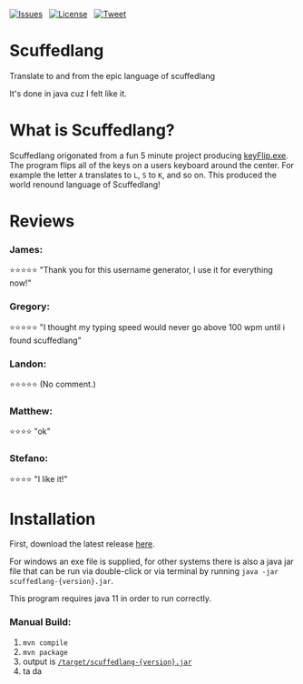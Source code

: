 [![Issues](https://img.shields.io/github/issues/GrantBGreat/scuffedlang)](https://github.com/GrantBGreat/scuffedlang/issues) &nbsp; [![License](https://img.shields.io/github/license/GrantBGreat/scuffedlang)](https://github.com/GrantBGreat/scuffedlang/blob/main/LICENSE) &nbsp; [![Tweet](https://img.shields.io/twitter/url?url=https%3A%2F%2Fgithub.com%2FGrantBGreat%2Fscuffedlang)](https://twitter.com/intent/tweet?text=Boggle%20your%20mind%20with%20this%20crazy%20language%21&url=https%3A%2F%2Fgithub.com%2FGrantBGreat%2Fscuffedlang)
# Scuffedlang
Translate to and from the epic language of scuffedlang

It's done in java cuz I felt like it.


# What is Scuffedlang?
Scuffedlang origonated from a fun 5 minute project producing [keyFlip.exe](https://gist.github.com/GrantBGreat/b897d967c1c171c018aae2c38dce11cb). The program flips all of the keys on a users keyboard around the center. For example the letter `A` translates to `L`, `S` to `K`, and so on. This produced the world renound language of Scuffedlang!


# Reviews
### James:
⭐⭐⭐⭐⭐ "Thank you for this username generator, I use it for everything now!"

### Gregory:
⭐⭐⭐⭐⭐ "I thought my typing speed would never go above 100 wpm until i found scuffedlang"

### Landon:
⭐⭐⭐⭐⭐ (No comment.)

### Matthew:
⭐⭐⭐⭐ "ok"

### Stefano:
⭐⭐⭐⭐ "I like it!"
<br>

# Installation
First, download the latest release [here](https://github.com/GrantBGreat/scuffedlang/releases/latest).

For windows an exe file is supplied, for other systems there is also a java jar file that can be run via double-click or via terminal by running `java -jar scuffedlang-{version}.jar`.

This program requires java 11 in order to run correctly.

### Manual Build:
1) `mvn compile`
2) `mvn package`
3) output is [`/target/scuffedlang-{version}.jar`](https://github.com/GrantBGreat/scuffedlang/tree/main/target)
4) ta da
